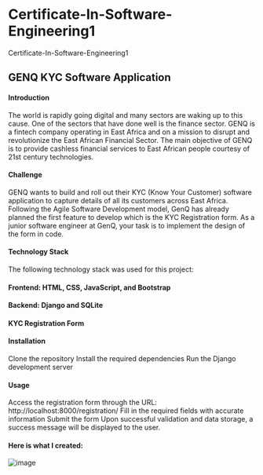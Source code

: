 # Certificate-In-Software-Engineering1
Certificate-In-Software-Engineering1

## GENQ KYC Software Application
#### Introduction 
The world is rapidly going digital and many sectors are waking up to this cause. One of the sectors that have done well is the finance sector. GENQ is a fintech company operating in East Africa and on a mission to disrupt and revolutionize the East African Financial Sector. The main objective of GENQ is to provide cashless financial services to East African people courtesy of 21st century technologies.

#### Challenge 
GENQ wants to build and roll out their KYC (Know Your Customer) software application to capture details of all its customers across East Africa. Following the Agile Software Development model, GenQ has already planned the first feature to develop which is the KYC Registration form. As a junior software engineer at GenQ, your task is to implement the design of the form in code.

#### Technology Stack 
The following technology stack was used for this project:
 
#### Frontend: HTML, CSS, JavaScript, and Bootstrap 
#### Backend: Django and SQLite 
 

#### KYC Registration Form 

#### Installation
Clone the repository
Install the required dependencies
Run the Django development server

#### Usage
Access the registration form through the URL: http://localhost:8000/registration/
Fill in the required fields with accurate information
Submit the form
Upon successful validation and data storage, a success message will be displayed to the user.

#### Here is what I created:
![image](https://user-images.githubusercontent.com/106011252/235121365-01725ae7-7507-4cc4-a059-edd7e97874bf.png)
